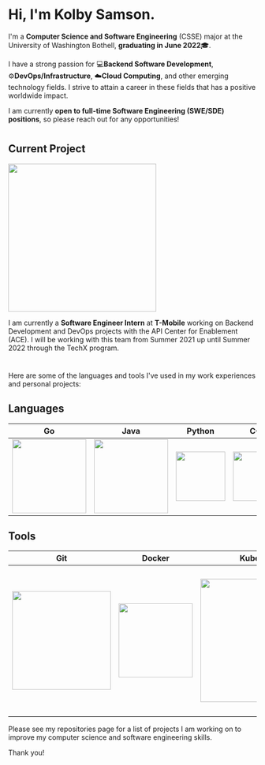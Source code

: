 # Hi, I'm Kolby Samson.

I'm a **Computer Science and Software Engineering** (CSSE) major at the University of Washington Bothell, **graduating in June 2022**🎓.

I have a strong passion for 💻**Backend Software Development**, ⚙️**DevOps/Infrastructure**, ☁️**Cloud Computing**, and other emerging technology fields. I strive to attain a career in these fields that has a positive worldwide impact. 

I am currently **open to full-time Software Engineering (SWE/SDE) positions**, so please reach out for any opportunities!

#
## Current Project
<img src="https://www.t-mobile.com/news/_admin/uploads/2020/04/T-Mobile_New_Logo_Primary_RGB_M-on-K_Transparent.png" width=300px>

<br>

I am currently a **Software Engineer Intern** at **T-Mobile** working on Backend Development and DevOps projects with the API Center for Enablement (ACE). I will be working with this team from Summer 2021 up until Summer 2022 through the TechX program.

#

Here are some of the languages and tools I've used in my work experiences and personal projects:

## Languages

Go             |  Java | Python | C++ | SQL
:-------------------------:|:-------------------------:|:------------------:|:-------------:|:-------------:
<img src="https://upload.wikimedia.org/wikipedia/commons/thumb/0/05/Go_Logo_Blue.svg/1200px-Go_Logo_Blue.svg.png" width=150px>  |  <img src="https://1000logos.net/wp-content/uploads/2020/09/Java-Logo.png" width=150px> | <img src="https://upload.wikimedia.org/wikipedia/commons/thumb/c/c3/Python-logo-notext.svg/2048px-Python-logo-notext.svg.png" width=100px> | <img src="https://upload.wikimedia.org/wikipedia/commons/thumb/1/18/ISO_C%2B%2B_Logo.svg/1822px-ISO_C%2B%2B_Logo.svg.png" width=100px> | <img src="https://bs-uploads.toptal.io/blackfish-uploads/components/skill_page/content/logo_file/logo/195568/sql-64a6e0f07773cf17581e76ca09e17dbc.png" width=150px>


## Tools

Git             |  Docker | Kubernetes | MongoDB | Azure
:-------------------------:|:-------------------------:|:------------------:|:-------------:|:-------------:
<img src="https://upload.wikimedia.org/wikipedia/commons/thumb/e/e0/Git-logo.svg/1280px-Git-logo.svg.png" width=200px>  |  <img src="https://www.docker.com/sites/default/files/d8/2019-07/vertical-logo-monochromatic.png" width=150px> | <img src="https://logos-download.com/wp-content/uploads/2018/09/Kubernetes_Logo.png" width=250px> | <img src="https://techcrunch.com/wp-content/uploads/2019/06/MongoDB_Logo_FullColorBlack_RGB.png" width=250px> | <img src="https://download.logo.wine/logo/Microsoft_Azure/Microsoft_Azure-Logo.wine.png" width=300px>


Please see my repositories page for a list of projects I am working on to improve my computer science and software engineering skills.

Thank you!
